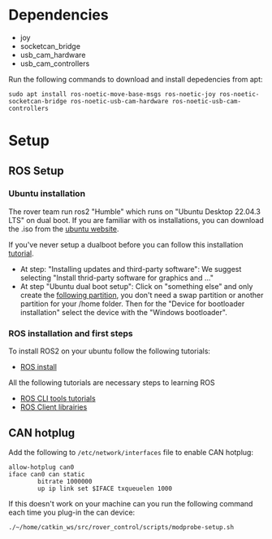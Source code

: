 # Dependencies
* joy
* socketcan_bridge
* usb_cam_hardware
* usb_cam_controllers

Run the following commands to download and install depedencies from apt:
```
sudo apt install ros-noetic-move-base-msgs ros-noetic-joy ros-noetic-socketcan-bridge ros-noetic-usb-cam-hardware ros-noetic-usb-cam-controllers
```

# Setup
## ROS Setup
### Ubuntu installation 
The rover team run ros2 "Humble" which runs on "Ubuntu Desktop 22.04.3 LTS" on dual boot. If you are familiar with os installations, you can download the .iso from the [ubuntu website](https://ubuntu.com/download/desktop). 

If you've never setup a dualboot before you can follow this installation [tutorial](https://medium.com/linuxforeveryone/how-to-install-ubuntu-20-04-and-dual-boot-alongside-windows-10-323a85271a73).
- At step: "Installing updates and third-party software": 
We suggest selecting "Install thrid-party software for graphics and ..."
- At step "Ubuntu dual boot setup": Click on "something else" and only create the [following partition](https://miro.medium.com/v2/resize:fit:720/format:webp/1*NHz494_x-btfTl4tnm0Muw.png), you don't need a swap partition or another partition for your /home folder. Then for the "Device for bootloader installation" select the device with the "Windows bootloader".

### ROS installation and first steps
To install ROS2 on your ubuntu follow the following tutorials:
- [ROS install](https://docs.ros.org/en/humble/Installation/Ubuntu-Install-Debians.html)

All the following tutorials are necessary steps to learning ROS
- [ROS CLI tools tutorials](https://docs.ros.org/en/humble/Tutorials/Beginner-CLI-Tools.html)
- [ROS Client librairies](https://docs.ros.org/en/humble/Tutorials/Beginner-Client-Libraries.html)

## CAN hotplug
Add the following to `/etc/network/interfaces` file to enable CAN hotplug:
```
allow-hotplug can0
iface can0 can static
        bitrate 1000000
        up ip link set $IFACE txqueuelen 1000
```
If this doesn't work on your machine can you run the following command each time you plug-in the can device:
```
./~/home/catkin_ws/src/rover_control/scripts/modprobe-setup.sh
```
